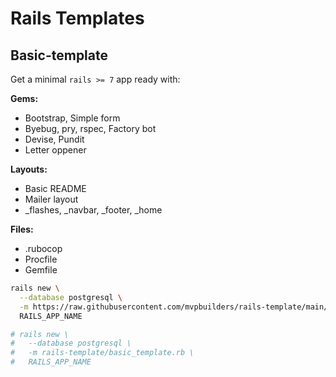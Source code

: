 # Rails Templates

## Basic-template

Get a minimal `rails >= 7` app ready with:

**Gems:**
- Bootstrap, Simple form
- Byebug, pry, rspec, Factory bot
- Devise, Pundit
- Letter oppener

**Layouts:**
- Basic README
- Mailer layout
- _flashes, _navbar, _footer, _home

**Files:**
- .rubocop
- Procfile
- Gemfile

```bash
rails new \
  --database postgresql \
  -m https://raw.githubusercontent.com/mvpbuilders/rails-template/main/basic_template.rb \
  RAILS_APP_NAME

# rails new \
#   --database postgresql \
#   -m rails-template/basic_template.rb \
#   RAILS_APP_NAME